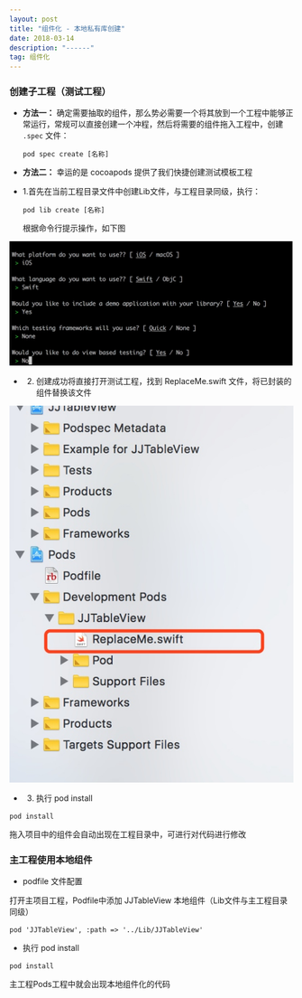 ```yaml
---
layout: post
title: "组件化 - 本地私有库创建"
date: 2018-03-14 
description: "------"
tag: 组件化
---   
```




### 创建子工程（测试工程）
- **方法一：** 确定需要抽取的组件，那么势必需要一个将其放到一个工程中能够正常运行，常规可以直接创建一个冲程，然后将需要的组件拖入工程中，创建 `.spec` 文件：

    ```
    pod spec create [名称]
    ```


- **方法二：** 幸运的是 cocoapods 提供了我们快捷创建测试模板工程

- 1.首先在当前工程目录文件中创建Lib文件，与工程目录同级，执行：

    ```
    pod lib create [名称]
    ```
    根据命令行提示操作，如下图


![](/images/media/15208414821831/15208417126201.jpg)

- 2. 创建成功将直接打开测试工程，找到 ReplaceMe.swift 文件，将已封装的组件替换该文件

![-w270](/images/media/15208414821831/15208418690324.jpg)


- 3. 执行  pod install

```
pod install

```

拖入项目中的组件会自动出现在工程目录中，可进行对代码进行修改



### 主工程使用本地组件

- podfile 文件配置

打开主项目工程，Podfile中添加 JJTableView 本地组件（Lib文件与主工程目录同级）

```
pod 'JJTableView', :path => '../Lib/JJTableView'
```

- 执行  pod install

```
pod install

```

主工程Pods工程中就会出现本地组件化的代码






